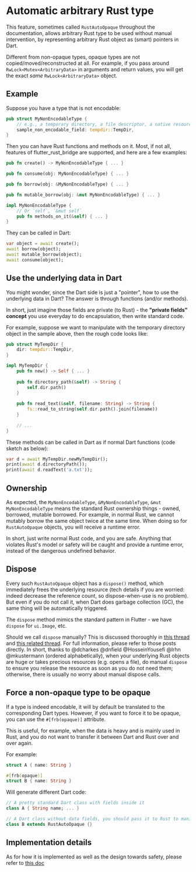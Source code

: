 # Automatic arbitrary Rust type

This feature, sometimes called `RustAutoOpaque` throughout the documentation,
allows arbitrary Rust type to be used without manual intervention,
by representing arbitrary Rust object as (smart) pointers in Dart.

Different from non-opaque types, opaque types are not copied/moved/reconstructed at all.
For example, if you pass around `RwLock<Mutex<ArbitraryData>` in arguments and return values,
you will get the exact *same* `RwLock<ArbitraryData>` object.

## Example

Suppose you have a type that is not encodable:

```rust
pub struct MyNonEncodableType {
    // e.g., a temporary directory, a file descriptor, a native resource, a lock, a channel, ...
    sample_non_encodable_field: tempdir::TempDir,
}
```

Then you can have Rust functions and methods on it.
Most, if not all, features of flutter_rust_bridge are supported,
and here are a few examples:

```rust
pub fn create() -> MyNonEncodableType { ... }

pub fn consume(obj: MyNonEncodableType) { ... }

pub fn borrow(obj: &MyNonEncodableType) { ... }

pub fn mutable_borrow(obj: &mut MyNonEncodableType) { ... }

impl MyNonEncodableType {
    // Or `self`, `&mut self`
    pub fn methods_on_it(&self) { ... }
}
```

They can be called in Dart:

```dart
var object = await create();
await borrow(object);
await mutable_borrow(object);
await consume(object);
```

## Use the underlying data in Dart

You might wonder, since the Dart side is just a "pointer",
how to use the underlying data in Dart?
The answer is through functions (and/or methods).

In short,
just imagine those fields are private (to Rust) - the **"private fields" concept** you use everyday
to do encapsulation,
then write standard code.

For example, suppose we want to manipulate with the temporary directory object in the sample above,
then the rough code looks like:

```rust
pub struct MyTempDir {
    dir: tempdir::TempDir,
}

impl MyTempDir {
    pub fn new() -> Self { ... }
    
    pub fn directory_path(&self) -> String {
        self.dir.path()
    }
    
    pub fn read_text(&self, filename: String) -> String {
        fs::read_to_string(self.dir.path().join(filename))
    }
    
    // ...
}
```

These methods can be called in Dart as if normal Dart functions (code sketch as below):

```dart
var d = await MyTempDir.newMyTempDir();
print(await d.directoryPath());
print(await d.readText('a.txt'));
```

## Ownership

As expected, the `MyNonEncodableType`, `&MyNonEncodableType`, `&mut MyNonEncodableType`
means the standard Rust ownership things - owned, borrowed, mutable borrowed.
For example, in normal Rust, we cannot mutably borrow the same object twice at the same time.
When doing so for `RustAutoOpaque` objects, you will receive a runtime error.

In short, just write normal Rust code, and you are safe.
Anything that violates Rust's model or safety will be caught and provide a runtime error,
instead of the dangerous undefined behavior.

## Dispose

Every such `RustAutoOpaque` object has a `dispose()` method,
which immediately frees the underlying resource
(tech details if you are worried: indeed decrease the reference count, so dispose-when-use is no problem).
But even if you do not call it,
when Dart does garbage collection (GC),
the same thing will be automatically triggered.

The `dispose` method mimics the standard pattern in Flutter -
we have `dispose` for `ui.Image`, etc.

Should we call `dispose` manually?
This is discussed thoroughly in [this thread](https://github.com/dart-lang/sdk/issues/54233)
and [this related thread](https://github.com/dart-lang/native/issues/848).
For full information, please refer to those posts directly.
In short, thanks to @dcharkes @dnfield @HosseinYousefi @lrhn @mkustermann (ordered alphabetically),
when your underlying Rust objects are huge or takes precious resources (e.g. opens a file),
do manual `dispose` to ensure you release the resource as soon as you do not need them;
otherwise, there is usually no worry about manual dispose calls.

## Force a non-opaque type to be opaque

If a type is indeed encodable, it will by default be translated to the corresponding Dart types.
However, if you want to force it to be opaque, you can use the `#[frb(opaque)]` attribute.

This is useful, for example, when the data is heavy and is mainly used in Rust,
and you do not want to transfer it between Dart and Rust over and over again.

For example:

```rust
struct A { name: String }

#[frb(opaque)]
struct B { name: String }
```

Will generate different Dart code:

```dart
// A pretty standard Dart class with fields inside it
class A { String name; ... }

// A Dart class without data fields, you should pass it to Rust to manipulate it
class B extends RustAutoOpaque {}
```

## Implementation details

As for how it is implemented as well as the design towards safety,
please refer to [this doc](../../contributing/submodules/rust-opaque)

